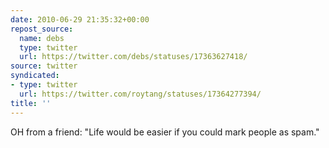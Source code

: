 ```yaml
---
date: 2010-06-29 21:35:32+00:00
repost_source:
  name: debs
  type: twitter
  url: https://twitter.com/debs/statuses/17363627418/
source: twitter
syndicated:
- type: twitter
  url: https://twitter.com/roytang/statuses/17364277394/
title: ''
---
```


OH from a friend: "Life would be easier if you could mark people as spam."